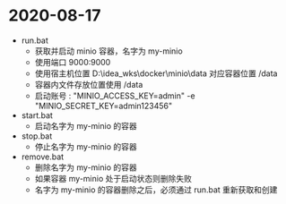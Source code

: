 # 2020-08-17

* run.bat 
	* 获取并启动 minio 容器，名字为 my-minio
	* 使用端口 9000:9000
	* 使用宿主机位置 D:\idea_wks\docker\minio\data 对应容器位置 /data
	* 容器内文件存放位置使用 /data		
	* 启动账号 : "MINIO_ACCESS_KEY=admin" -e "MINIO_SECRET_KEY=admin123456"
* start.bat
	* 启动名字为 my-minio 的容器
* stop.bat
	* 停止名字为 my-minio 的容器
* remove.bat
	* 删除名字为 my-minio 的容器
	* 如果容器 my-minio 处于启动状态则删除失败
	* 名字为 my-minio 的容器删除之后，必须通过 run.bat 重新获取和创建